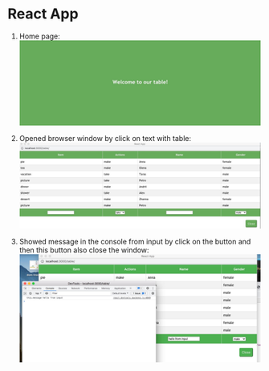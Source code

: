 # React App

1. Home page:
![](images/homePage.jpg)


2. Opened browser window by click on text with table:
![](images/table.jpg)

3. Showed message in the console from input by click on the button and then this button also close the window:
![](images/console.jpg)
